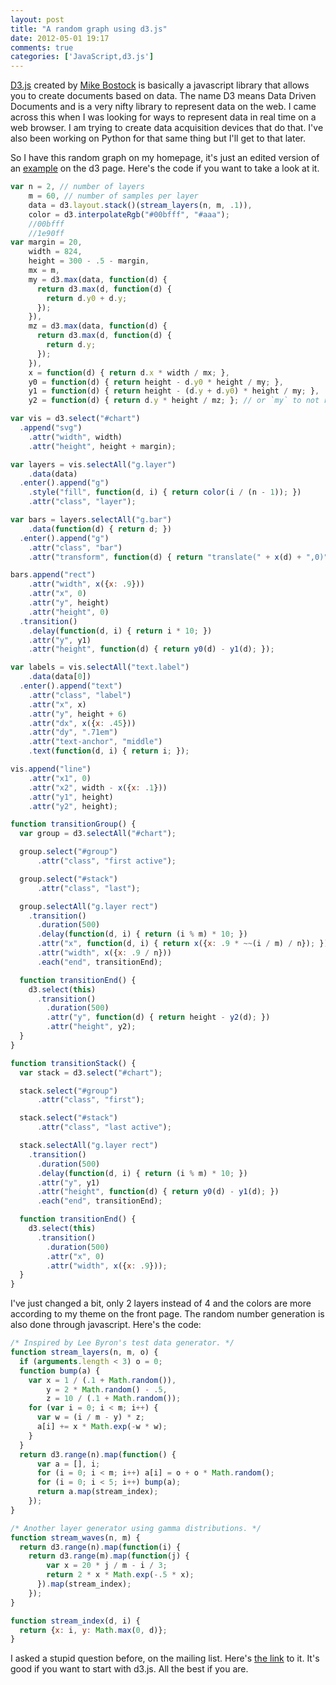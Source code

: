 ```yaml
---
layout: post
title: "A random graph using d3.js"
date: 2012-05-01 19:17
comments: true
categories: ['JavaScript,d3.js']
---
```


[D3.js](http://d3js.org) created by [Mike Bostock](http://bost.ocks.org/mike/) is basically a javascript library that allows you to create documents based on data. The name D3 means Data Driven Documents and is a very nifty library to represent data on the web.
I came across this when I was looking for ways to represent data in real time on a web browser. I am trying to create data acquisition devices that do that. I've also been working on Python for that same thing but I'll get to that later.

So I have this random graph on my homepage, it's just an edited version of an [example](http://mbostock.github.com/d3/ex/stack.html) on the d3 page. Here's the code if you want to take a look at it. 

```javascript stack.js
var n = 2, // number of layers
    m = 60, // number of samples per layer
    data = d3.layout.stack()(stream_layers(n, m, .1)),
    color = d3.interpolateRgb("#00bfff", "#aaa");
	//00bfff
	//1e90ff
var margin = 20,
    width = 824,
    height = 300 - .5 - margin,
    mx = m,
    my = d3.max(data, function(d) {
      return d3.max(d, function(d) {
        return d.y0 + d.y;
      });
    }),
    mz = d3.max(data, function(d) {
      return d3.max(d, function(d) {
        return d.y;
      });
    }),
    x = function(d) { return d.x * width / mx; },
    y0 = function(d) { return height - d.y0 * height / my; },
    y1 = function(d) { return height - (d.y + d.y0) * height / my; },
    y2 = function(d) { return d.y * height / mz; }; // or `my` to not rescale

var vis = d3.select("#chart")
  .append("svg")
    .attr("width", width)
    .attr("height", height + margin);

var layers = vis.selectAll("g.layer")
    .data(data)
  .enter().append("g")
    .style("fill", function(d, i) { return color(i / (n - 1)); })
    .attr("class", "layer");

var bars = layers.selectAll("g.bar")
    .data(function(d) { return d; })
  .enter().append("g")
    .attr("class", "bar")
    .attr("transform", function(d) { return "translate(" + x(d) + ",0)"; });

bars.append("rect")
    .attr("width", x({x: .9}))
    .attr("x", 0)
    .attr("y", height)
    .attr("height", 0)
  .transition()
    .delay(function(d, i) { return i * 10; })
    .attr("y", y1)
    .attr("height", function(d) { return y0(d) - y1(d); });

var labels = vis.selectAll("text.label")
    .data(data[0])
  .enter().append("text")
    .attr("class", "label")
    .attr("x", x)
    .attr("y", height + 6)
    .attr("dx", x({x: .45}))
    .attr("dy", ".71em")
    .attr("text-anchor", "middle")
    .text(function(d, i) { return i; });

vis.append("line")
    .attr("x1", 0)
    .attr("x2", width - x({x: .1}))
    .attr("y1", height)
    .attr("y2", height);

function transitionGroup() {
  var group = d3.selectAll("#chart");

  group.select("#group")
      .attr("class", "first active");

  group.select("#stack")
      .attr("class", "last");

  group.selectAll("g.layer rect")
    .transition()
      .duration(500)
      .delay(function(d, i) { return (i % m) * 10; })
      .attr("x", function(d, i) { return x({x: .9 * ~~(i / m) / n}); })
      .attr("width", x({x: .9 / n}))
      .each("end", transitionEnd);

  function transitionEnd() {
    d3.select(this)
      .transition()
        .duration(500)
        .attr("y", function(d) { return height - y2(d); })
        .attr("height", y2);
  }
}

function transitionStack() {
  var stack = d3.select("#chart");

  stack.select("#group")
      .attr("class", "first");

  stack.select("#stack")
      .attr("class", "last active");

  stack.selectAll("g.layer rect")
    .transition()
      .duration(500)
      .delay(function(d, i) { return (i % m) * 10; })
      .attr("y", y1)
      .attr("height", function(d) { return y0(d) - y1(d); })
      .each("end", transitionEnd);

  function transitionEnd() {
    d3.select(this)
      .transition()
        .duration(500)
        .attr("x", 0)
        .attr("width", x({x: .9}));
  }
}
```

I've just changed a bit, only 2 layers instead of 4 and the colors are more according to my theme on the front page. The random number generation is also done through javascript. Here's the code:

```javascript random.js
/* Inspired by Lee Byron's test data generator. */
function stream_layers(n, m, o) {
  if (arguments.length < 3) o = 0;
  function bump(a) {
    var x = 1 / (.1 + Math.random()),
        y = 2 * Math.random() - .5,
        z = 10 / (.1 + Math.random());
    for (var i = 0; i < m; i++) {
      var w = (i / m - y) * z;
      a[i] += x * Math.exp(-w * w);
    }
  }
  return d3.range(n).map(function() {
      var a = [], i;
      for (i = 0; i < m; i++) a[i] = o + o * Math.random();
      for (i = 0; i < 5; i++) bump(a);
      return a.map(stream_index);
    });
}

/* Another layer generator using gamma distributions. */
function stream_waves(n, m) {
  return d3.range(n).map(function(i) {
    return d3.range(m).map(function(j) {
        var x = 20 * j / m - i / 3;
        return 2 * x * Math.exp(-.5 * x);
      }).map(stream_index);
    });
}

function stream_index(d, i) {
  return {x: i, y: Math.max(0, d)};
}
```

I asked a stupid question before, on the mailing list. Here's [the link](http://groups.google.com/group/d3-js/browse_thread/thread/891cd4f571b0f6e4#) to it. It's good if you want to start with d3.js. All the best if you are.